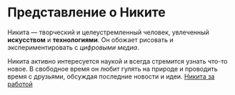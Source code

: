 # Представление о Никите

Никита — творческий и целеустремленный человек, увлеченный **искусством** и **технологиями**. Он обожает рисовать и экспериментировать с *цифровыми медиа*. 

Никита активно интересуется наукой и всегда стремится узнать что-то новое. В свободное время он любит гулять на природе и проводить время с друзьями, обсуждая последние новости и идеи.
[Никита за работой](C:\Users\hukut\OneDrive\Desktop\start\img)